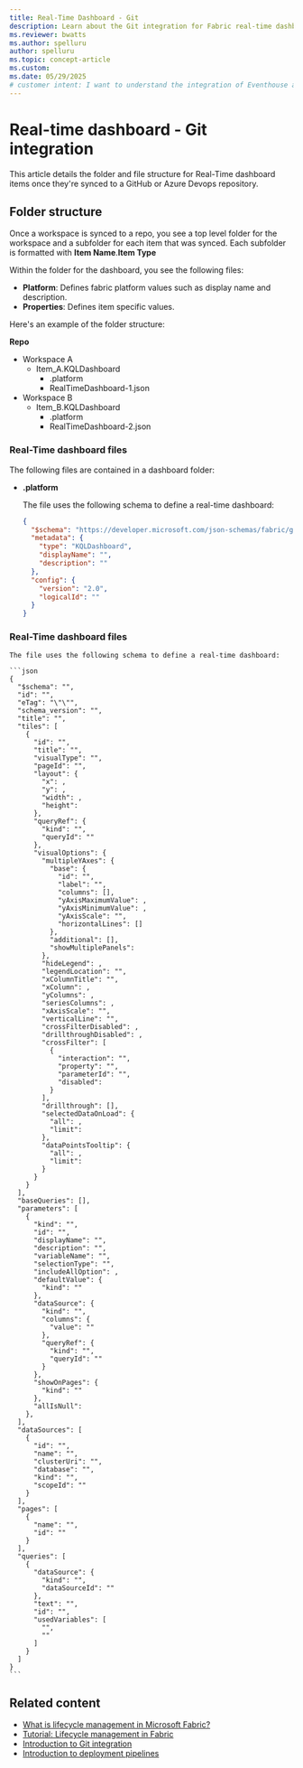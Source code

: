 ```yaml
---
title: Real-Time Dashboard - Git
description: Learn about the Git integration for Fabric real-time dashboards. 
ms.reviewer: bwatts
ms.author: spelluru
author: spelluru
ms.topic: concept-article
ms.custom:
ms.date: 05/29/2025
# customer intent: I want to understand the integration of Eventhouse and KQL database with Microsoft Fabric's deployment pipelines and git, and how to configure and manage them in the ALM system.
---
```


# Real-time dashboard - Git integration
This article details the folder and file structure for Real-Time dashboard items once they're synced to a GitHub or Azure Devops repository.

## Folder structure
Once a workspace is synced to a repo, you see a top level folder for the workspace and a subfolder for each item that was synced. Each subfolder is formatted with **Item Name**.**Item Type**

Within the folder for the dashboard, you see the following files:

- **Platform**: Defines fabric platform values such as display name and description.
- **Properties**: Defines item specific values.

Here's an example of the folder structure:

**Repo**

* Workspace A
  * Item_A.KQLDashboard
    * .platform
    * RealTimeDashboard-1.json
* Workspace B
  * Item_B.KQLDashboard
    * .platform
    * RealTimeDashboard-2.json


### Real-Time dashboard files

The following files are contained in a dashboard folder:

- **.platform**

    The file uses the following schema to define a real-time dashboard:

    ```json
    {
      "$schema": "https://developer.microsoft.com/json-schemas/fabric/gitIntegration/platformProperties/2.0.0/schema.json",
      "metadata": {
        "type": "KQLDashboard",
        "displayName": "",
        "description": ""
      },
      "config": {
        "version": "2.0",
        "logicalId": ""
      }
    }
    ```

### Real-Time dashboard files

    The file uses the following schema to define a real-time dashboard:
    
    ```json
    {
      "$schema": "",
      "id": "",
      "eTag": "\"\"",
      "schema_version": "",
      "title": "",
      "tiles": [
        {
          "id": "",
          "title": "",
          "visualType": "",
          "pageId": "",
          "layout": {
            "x": ,
            "y": ,
            "width": ,
            "height":
          },
          "queryRef": {
            "kind": "",
            "queryId": ""
          },
          "visualOptions": {
            "multipleYAxes": {
              "base": {
                "id": "",
                "label": "",
                "columns": [],
                "yAxisMaximumValue": ,
                "yAxisMinimumValue": ,
                "yAxisScale": "",
                "horizontalLines": []
              },
              "additional": [],
              "showMultiplePanels":
            },
            "hideLegend": ,
            "legendLocation": "",
            "xColumnTitle": "",
            "xColumn": ,
            "yColumns": ,
            "seriesColumns": ,
            "xAxisScale": "",
            "verticalLine": "",
            "crossFilterDisabled": ,
            "drillthroughDisabled": ,
            "crossFilter": [
              {
                "interaction": "",
                "property": "",
                "parameterId": "",
                "disabled":
              }
            ],
            "drillthrough": [],
            "selectedDataOnLoad": {
              "all": ,
              "limit":
            },
            "dataPointsTooltip": {
              "all": ,
              "limit":
            }
          }
        }
      ],
      "baseQueries": [],
      "parameters": [
        {
          "kind": "",
          "id": "",
          "displayName": "",
          "description": "",
          "variableName": "",
          "selectionType": "",
          "includeAllOption": ,
          "defaultValue": {
            "kind": ""
          },
          "dataSource": {
            "kind": "",
            "columns": {
              "value": ""
            },
            "queryRef": {
              "kind": "",
              "queryId": ""
            }
          },
          "showOnPages": {
            "kind": ""
          },
          "allIsNull":
        },
      ],
      "dataSources": [
        {
          "id": "",
          "name": "",
          "clusterUri": "",
          "database": "",
          "kind": "",
          "scopeId": ""
        }
      ],
      "pages": [
        {
          "name": "",
          "id": ""
        }
      ],
      "queries": [
        {
          "dataSource": {
            "kind": "",
            "dataSourceId": ""
          },
          "text": "",
          "id": "",
          "usedVariables": [
            "",
            ""
          ]
        }
      ]
    }
    ```

## Related content

- [What is lifecycle management in Microsoft Fabric?](../cicd/cicd-overview.md)
- [Tutorial: Lifecycle management in Fabric](../cicd/cicd-tutorial.md)
- [Introduction to Git integration](../cicd/git-integration/intro-to-git-integration.md)
- [Introduction to deployment pipelines](../cicd/deployment-pipelines/intro-to-deployment-pipelines.md)